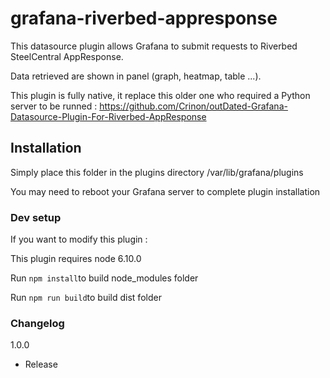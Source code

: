 # grafana-riverbed-appresponse

This datasource plugin allows Grafana to submit requests to Riverbed SteelCentral AppResponse.

Data retrieved are shown in panel (graph, heatmap, table ...).

This plugin is fully native, it replace this older one who required a Python server to be runned : https://github.com/Crinon/outDated-Grafana-Datasource-Plugin-For-Riverbed-AppResponse


## Installation

Simply place this folder in the plugins directory /var/lib/grafana/plugins

You may need to reboot your Grafana server to complete plugin installation


### Dev setup

If you want to modify this plugin :

This plugin requires node 6.10.0

Run ```npm install```to build node_modules folder

Run ```npm run build```to build dist folder


### Changelog

1.0.0
- Release
